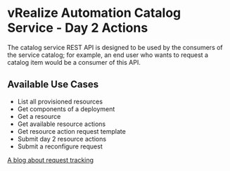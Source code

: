 # vRealize Automation Catalog Service - Day 2 Actions

The catalog service REST API is designed to be used by the consumers of the service catalog; for example, an end user who wants to request a catalog item would be a consumer of this API. 

## Available Use Cases

 * List all provisioned resources
 * Get components of a deployment
 * Get a resource
 * Get available resource actions
 * Get resource action request template
 * Submit day 2 resource actions
 * Submit a reconfigure request

[A blog about request tracking](https://blogs.vmware.com/management/2015/10/self-service-apis-simplified-vrealize-automation-7-0.html)
